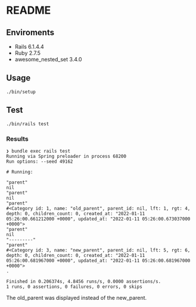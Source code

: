 # README

## Enviroments

- Rails 6.1.4.4
- Ruby 2.7.5
- awesome_nested_set 3.4.0

## Usage

```
./bin/setup
```

## Test

```
./bin/rails test
```

### Results

```
❯ bundle exec rails test
Running via Spring preloader in process 68200
Run options: --seed 49162

# Running:

"parent"
nil
"parent"
nil
"parent"
#<Category id: 1, name: "old_parent", parent_id: nil, lft: 1, rgt: 4, depth: 0, children_count: 0, created_at: "2022-01-11 05:26:00.661212000 +0000", updated_at: "2022-01-11 05:26:00.673037000 +0000">
"parent"
nil
"---------"
"parent"
#<Category id: 3, name: "new_parent", parent_id: nil, lft: 5, rgt: 6, depth: 0, children_count: 0, created_at: "2022-01-11 05:26:00.681967000 +0000", updated_at: "2022-01-11 05:26:00.681967000 +0000">
.

Finished in 0.206374s, 4.8456 runs/s, 0.0000 assertions/s.
1 runs, 0 assertions, 0 failures, 0 errors, 0 skips

```

The old_parent was displayed instead of the new_parent.
